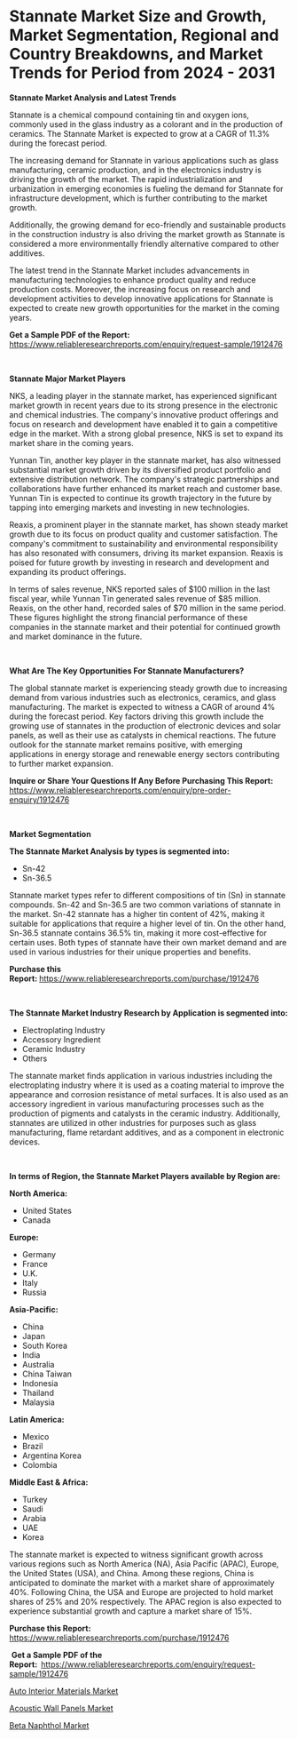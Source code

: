 <p><h1>Stannate Market Size and Growth, Market Segmentation, Regional and Country Breakdowns, and Market Trends for Period from 2024 -  2031</h1></p><p><strong>Stannate Market Analysis and Latest Trends</strong></p>
<p><p>Stannate is a chemical compound containing tin and oxygen ions, commonly used in the glass industry as a colorant and in the production of ceramics. The Stannate Market is expected to grow at a CAGR of 11.3% during the forecast period. </p><p>The increasing demand for Stannate in various applications such as glass manufacturing, ceramic production, and in the electronics industry is driving the growth of the market. The rapid industrialization and urbanization in emerging economies is fueling the demand for Stannate for infrastructure development, which is further contributing to the market growth.</p><p>Additionally, the growing demand for eco-friendly and sustainable products in the construction industry is also driving the market growth as Stannate is considered a more environmentally friendly alternative compared to other additives.</p><p>The latest trend in the Stannate Market includes advancements in manufacturing technologies to enhance product quality and reduce production costs. Moreover, the increasing focus on research and development activities to develop innovative applications for Stannate is expected to create new growth opportunities for the market in the coming years.</p></p>
<p><strong>Get a Sample PDF of the Report:&nbsp;</strong> <a href="https://www.reliableresearchreports.com/enquiry/request-sample/1912476">https://www.reliableresearchreports.com/enquiry/request-sample/1912476</a></p>
<p>&nbsp;</p>
<p><strong>Stannate Major Market Players</strong></p>
<p><p>NKS, a leading player in the stannate market, has experienced significant market growth in recent years due to its strong presence in the electronic and chemical industries. The company's innovative product offerings and focus on research and development have enabled it to gain a competitive edge in the market. With a strong global presence, NKS is set to expand its market share in the coming years.</p><p>Yunnan Tin, another key player in the stannate market, has also witnessed substantial market growth driven by its diversified product portfolio and extensive distribution network. The company's strategic partnerships and collaborations have further enhanced its market reach and customer base. Yunnan Tin is expected to continue its growth trajectory in the future by tapping into emerging markets and investing in new technologies.</p><p>Reaxis, a prominent player in the stannate market, has shown steady market growth due to its focus on product quality and customer satisfaction. The company's commitment to sustainability and environmental responsibility has also resonated with consumers, driving its market expansion. Reaxis is poised for future growth by investing in research and development and expanding its product offerings.</p><p>In terms of sales revenue, NKS reported sales of $100 million in the last fiscal year, while Yunnan Tin generated sales revenue of $85 million. Reaxis, on the other hand, recorded sales of $70 million in the same period. These figures highlight the strong financial performance of these companies in the stannate market and their potential for continued growth and market dominance in the future.</p></p>
<p>&nbsp;</p>
<p><strong>What Are The Key Opportunities For Stannate Manufacturers?</strong></p>
<p><p>The global stannate market is experiencing steady growth due to increasing demand from various industries such as electronics, ceramics, and glass manufacturing. The market is expected to witness a CAGR of around 4% during the forecast period. Key factors driving this growth include the growing use of stannates in the production of electronic devices and solar panels, as well as their use as catalysts in chemical reactions. The future outlook for the stannate market remains positive, with emerging applications in energy storage and renewable energy sectors contributing to further market expansion.</p></p>
<p><strong>Inquire or Share Your Questions If Any Before Purchasing This Report:</strong> <a href="https://www.reliableresearchreports.com/enquiry/pre-order-enquiry/1912476">https://www.reliableresearchreports.com/enquiry/pre-order-enquiry/1912476</a></p>
<p>&nbsp;</p>
<p><strong>Market Segmentation</strong></p>
<p><strong>The Stannate Market Analysis by types is segmented into:</strong></p>
<p><ul><li>Sn-42</li><li>Sn-36.5</li></ul></p>
<p><p>Stannate market types refer to different compositions of tin (Sn) in stannate compounds. Sn-42 and Sn-36.5 are two common variations of stannate in the market. Sn-42 stannate has a higher tin content of 42%, making it suitable for applications that require a higher level of tin. On the other hand, Sn-36.5 stannate contains 36.5% tin, making it more cost-effective for certain uses. Both types of stannate have their own market demand and are used in various industries for their unique properties and benefits.</p></p>
<p><strong>Purchase this Report:&nbsp;</strong><a href="https://www.reliableresearchreports.com/purchase/1912476">https://www.reliableresearchreports.com/purchase/1912476</a></p>
<p>&nbsp;</p>
<p><strong>The Stannate Market Industry Research by Application is segmented into:</strong></p>
<p><ul><li>Electroplating Industry</li><li>Accessory Ingredient</li><li>Ceramic Industry</li><li>Others</li></ul></p>
<p><p>The stannate market finds application in various industries including the electroplating industry where it is used as a coating material to improve the appearance and corrosion resistance of metal surfaces. It is also used as an accessory ingredient in various manufacturing processes such as the production of pigments and catalysts in the ceramic industry. Additionally, stannates are utilized in other industries for purposes such as glass manufacturing, flame retardant additives, and as a component in electronic devices.</p></p>
<p>&nbsp;</p>
<p><strong>In terms of Region, the Stannate Market Players available by Region are:</strong></p>
<p>
    <p> <strong> North America: </strong>
        <ul>
            <li>United States</li>
            <li>Canada</li>
        </ul>
        </p> 
    <p> <strong> Europe: </strong>
        <ul>
            <li>Germany</li>
            <li>France</li>
            <li>U.K.</li>
            <li>Italy</li>
            <li>Russia</li>
        </ul>
        </p> 
    <p> <strong> Asia-Pacific: </strong>
        <ul>
            <li>China</li>
            <li>Japan</li>
            <li>South Korea</li>
            <li>India</li>
            <li>Australia</li>
            <li>China Taiwan</li>
            <li>Indonesia</li>
            <li>Thailand</li>
            <li>Malaysia</li>
        </ul>
        </p> 
    <p> <strong> Latin America: </strong>
        <ul>
            <li>Mexico</li>
            <li>Brazil</li>
            <li>Argentina Korea</li>
            <li>Colombia</li>
        </ul>
        </p> 
    <p> <strong> Middle East & Africa: </strong>
        <ul>
            <li>Turkey</li>
            <li>Saudi</li>
            <li>Arabia</li>
            <li>UAE</li>
            <li>Korea</li>
        </ul>
    </p>
    </p>
<p><p>The stannate market is expected to witness significant growth across various regions such as North America (NA), Asia Pacific (APAC), Europe, the United States (USA), and China. Among these regions, China is anticipated to dominate the market with a market share of approximately 40%. Following China, the USA and Europe are projected to hold market shares of 25% and 20% respectively. The APAC region is also expected to experience substantial growth and capture a market share of 15%.</p></p>
<p><strong>Purchase this Report: </strong><a href="https://www.reliableresearchreports.com/purchase/1912476">https://www.reliableresearchreports.com/purchase/1912476</a></p>
<p>&nbsp;<strong>Get a Sample PDF of the Report:&nbsp;&nbsp;</strong><a href="https://www.reliableresearchreports.com/enquiry/request-sample/1912476">https://www.reliableresearchreports.com/enquiry/request-sample/1912476</a></p>
<p><strong></strong></p>
<p><p><a href="https://github.com/nicholepatriciadoylenwnrjr0/Market-Research-Report-List-1/blob/main/auto-interior-materials-market.md">Auto Interior Materials Market</a></p><p><a href="https://github.com/wwwkeltoum/Market-Research-Report-List-2/blob/main/acoustic-wall-panels-market.md">Acoustic Wall Panels Market</a></p><p><a href="https://github.com/gamblestampleyjenny50m5sl6/Market-Research-Report-List-1/blob/main/beta-naphthol-market.md">Beta Naphthol Market</a></p></p>